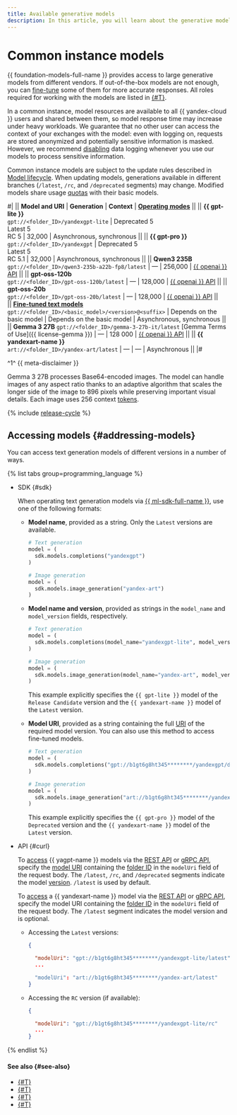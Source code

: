 ```yaml
---
title: Available generative models
description: In this article, you will learn about the generative models available in {{ foundation-models-name }}.
---
```


# Common instance models

{{ foundation-models-full-name }} provides access to large generative models from different vendors. If out-of-the-box models are not enough, you can [fine-tune](../tuning/index.md) some of them for more accurate responses. All roles required for working with the models are listed in [{#T}](../../security/index.md).

In a common instance, model resources are available to all {{ yandex-cloud }} users and shared between them, so model response time may increase under heavy workloads. We guarantee that no other user can access the context of your exchanges with the model: even with logging on, requests are stored anonymized and potentially sensitive information is masked. However, we recommend [disabling](../../operations/disable-logging.md) data logging whenever you use our models to process sensitive information.

Common instance models are subject to the update rules described in [Model lifecycle](#model-lifecycle). When updating models, generations available in different branches (`/latest`, `/rc`, and `/deprecated` segments) may change. Modified models share usage [quotas](../limits.md#quotas) with their basic models.

#|
|| **Model and URI** | **Generation** | **Context** | **[Operating modes](./index.md#working-mode)** ||
|| **{{ gpt-lite }}** </br>`gpt://<folder_ID>/yandexgpt-lite`	| Deprecated 5</br>Latest 5</br>RC 5 | 32,000 | Asynchronous, synchronous ||
|| **{{ gpt-pro }}** </br>`gpt://<folder_ID>/yandexgpt` | Deprecated 5</br>Latest 5</br>RC 5.1 | 32,000 | Asynchronous, synchronous ||
|| **Qwen3 235B** </br>`gpt://<folder_ID>/qwen3-235b-a22b-fp8/latest` | — | 256,000 | [{{ openai }} API](../openai-compatibility.md) ||
|| **gpt-oss-120b** </br>`gpt://<folder_ID>/gpt-oss-120b/latest` | — | 128,000 | [{{ openai }} API](../openai-compatibility.md) ||
|| **gpt-oss-20b** </br>`gpt://<folder_ID>/gpt-oss-20b/latest` | — | 128,000 | [{{ openai }} API](../openai-compatibility.md) ||  
|| [**Fine-tuned text models**](../tuning/index.md) </br>`gpt://<folder_ID>/<basic_model>/<version>@<suffix>` | Depends on the basic model | Depends on the basic model | Asynchronous, synchronous ||
|| **Gemma 3 27B**
`gpt://<folder_ID>/gemma-3-27b-it/latest`
[Gemma Terms of Use]({{ license-gemma }}) | — | 128 000 | [{{ openai }} API](../openai-compatibility.md) ||
|| **{{ yandexart-name }}** </br>`art://<folder_ID>/yandex-art/latest` | — | — | Asynchronous ||
|#

^1^ {{ meta-disclaimer }}

Gemma 3 27B processes Base64-encoded images. The model can handle images of any aspect ratio thanks to an adaptive algorithm that scales the longer side of the image to 896 pixels while preserving important visual details. Each image uses 256 context [tokens](./tokens.md).

{% include [release-cycle](../../../_includes/ai-studio/release-cycle.md) %}

## Accessing models {#addressing-models}

You can access text generation models of different versions in a number of ways.

{% list tabs group=programming_language %}

- SDK {#sdk}

  When operating text generation models via [{{ ml-sdk-full-name }}](../../sdk/index.md), use one of the following formats:

  * **Model name**, provided as a string. Only the `Latest` versions are available.

    ```python
    # Text generation
    model = (
      sdk.models.completions("yandexgpt")
    )

    # Image generation
    model = (
      sdk.models.image_generation("yandex-art")
    )
    ```

  * **Model name and version**, provided as strings in the `model_name` and `model_version` fields, respectively.

    ```python
    # Text generation
    model = (
      sdk.models.completions(model_name="yandexgpt-lite", model_version="rc")
    )

    # Image generation
    model = (
      sdk.models.image_generation(model_name="yandex-art", model_version="latest")
    )
    ```

    This example explicitly specifies the `{{ gpt-lite }}` model of the `Release Candidate` version and the `{{ yandexart-name }}` model of the `Latest` version.

  * **Model URI**, provided as a string containing the full [URI](#generation) of the required model version. You can also use this method to access fine-tuned models.

    ```python
    # Text generation
    model = (
      sdk.models.completions("gpt://b1gt6g8ht345********/yandexgpt/deprecated")
    )

    # Image generation
    model = (
      sdk.models.image_generation("art://b1gt6g8ht345********/yandex-art/latest")
    )
    ```

      This example explicitly specifies the `{{ gpt-pro }}` model of the `Deprecated` version and the `{{ yandexart-name }}` model of the `Latest` version. 

- API {#curl}

  To [access](../../operations/generation/create-prompt.md) {{ yagpt-name }} models via the [REST API](../../text-generation/api-ref/index.md) or [gRPC API](../../text-generation/api-ref/grpc/index.md), specify the [model URI](#generation) containing the [folder ID](../../../resource-manager/operations/folder/get-id.md) in the `modelUri` field of the request body. The `/latest`, `/rc`, and `/deprecated` segments indicate the model [version](#model-lifecycle). `/latest` is used by default.

  To [access](../../operations/generation/yandexart-request.md) a {{ yandexart-name }} model via the [REST API](../../image-generation/api-ref/index.md) or [gRPC API](../../image-generation/api-ref/grpc/index.md), specify the model URI containing the [folder ID](../../../resource-manager/operations/folder/get-id.md) in the `modelUri` field of the request body. The `/latest` segment indicates the model version and is optional.

  * Accessing the `Latest` versions:

    ```json
    {

      "modelUri": "gpt://b1gt6g8ht345********/yandexgpt-lite/latest"
      ...

      "modelUri": "art://b1gt6g8ht345********/yandex-art/latest"
    }
    ```

  * Accessing the `RC` version (if available):
  
    ```json
    {

      "modelUri": "gpt://b1gt6g8ht345********/yandexgpt-lite/rc"
      ...
    }
    ```
    
{% endlist %}

#### See also {#see-also}

* [{#T}](../../operations/generation/create-prompt.md)
* [{#T}](../../operations/generation/async-request.md)
* [{#T}](../../operations/generation/yandexart-request.md)
* [{#T}](../../operations/batch/create.md)